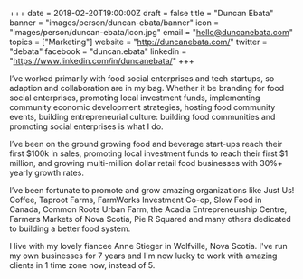 +++
date = 2018-02-20T19:00:00Z
draft = false
title = "Duncan Ebata"
banner = "images/person/duncan-ebata/banner"
icon = "images/person/duncan-ebata/icon.jpg"
email = "hello@duncanebata.com"
topics = ["Marketing"]
website = "http://duncanebata.com/"
twitter = "debata"
facebook = "duncan.ebata"
linkedin = "https://www.linkedin.com/in/duncanebata/"
+++

I’ve worked primarily with food social enterprises and tech startups, so adaption and collaboration are in my bag. Whether it be branding for food social enterprises, promoting local investment funds, implementing community economic development strategies, hosting food community events, building entrepreneurial culture: building food communities and promoting social enterprises is what I do.

I’ve been on the ground growing food and beverage start-ups reach their first $100k in sales, promoting local investment funds to reach their first $1 million, and growing multi-million dollar retail food businesses with 30%+ yearly growth rates.

I’ve been fortunate to promote and grow amazing organizations like Just Us! Coffee, Taproot Farms, FarmWorks Investment Co-op, Slow Food in Canada, Common Roots Urban Farm, the Acadia Entrepreneurship Centre, Farmers Markets of Nova Scotia, Pie R Squared and many others dedicated to building a better food system.

I live with my lovely fiancee Anne Stieger in Wolfville, Nova Scotia.  I've run my own businesses for 7 years and I'm now lucky to work with amazing clients in 1 time zone now, instead of 5.